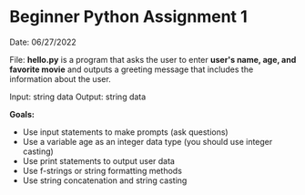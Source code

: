 # Beginner Python Assignment 1

Date: 06/27/2022

File: **hello.py** is a program that asks the user to enter **user's name, age, and favorite movie** and outputs a greeting message that includes the information about the user.

Input: string data
Output: string data

**Goals:**
- Use input statements to make prompts (ask questions)
- Use a variable age as an integer data type (you should use integer casting)
- Use print statements to output user data
- Use f-strings or string formatting methods
- Use string concatenation and string casting
